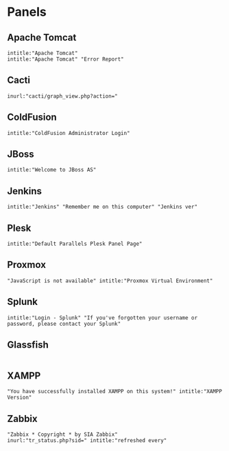 # Panels

## Apache Tomcat

```
intitle:"Apache Tomcat"
intitle:"Apache Tomcat" "Error Report"
```

## Cacti

```
inurl:"cacti/graph_view.php?action="
```

## ColdFusion

```
intitle:"ColdFusion Administrator Login"
```

## JBoss

```
intitle:"Welcome to JBoss AS"
```

## Jenkins

```
intitle:"Jenkins" "Remember me on this computer" "Jenkins ver"
```

## Plesk

```
intitle:"Default Parallels Plesk Panel Page"
```

## Proxmox

```
"JavaScript is not available" intitle:"Proxmox Virtual Environment"
```

## Splunk

```
intitle:"Login - Splunk" "If you've forgotten your username or password, please contact your Splunk"
```

## Glassfish

```

```

## XAMPP

```
"You have successfully installed XAMPP on this system!" intitle:"XAMPP Version"
```

## Zabbix

```
"Zabbix * Copyright * by SIA Zabbix"
inurl:"tr_status.php?sid=" intitle:"refreshed every"
```